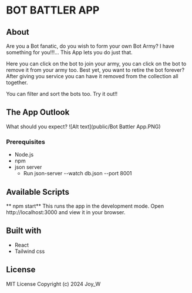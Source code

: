 # BOT BATTLER APP

## About
Are you a Bot fanatic, do you wish to form your own Bot Army? I have something for you!!!... This App lets you do just that.

Here you can click on the bot to join your army, you can click on the bot to remove it from your army too.
Best yet, you want to retire the bot forever? After giving you service you can have it removed from the collection all together. 

You can filter and sort the bots too. Try it out!!

## The App Outlook
What should you expect?
![Alt text](public/Bot Battler App.PNG)

### Prerequisites
- Node.js
- npm
- json server
    - Run json-server --watch db.json --port 8001

## Available Scripts
** npm start**
This runs the app in the development mode.
Open http://localhost:3000 and view it in your browser.

## Built with
- React
- Tailwind css

## License 
MIT License Copyright (c) 2024 Joy_W
